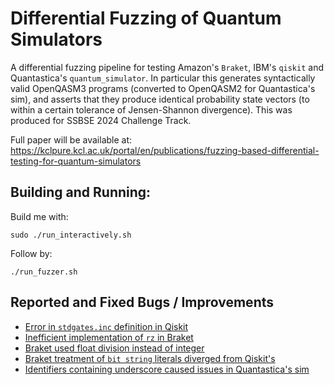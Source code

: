 # Differential Fuzzing of Quantum Simulators
A differential fuzzing pipeline for testing Amazon's `Braket`, IBM's `qiskit` and Quantastica's `quantum_simulator`. In particular this generates syntactically valid OpenQASM3 programs (converted to OpenQASM2 for Quantastica's sim), and asserts that they produce identical probability state vectors (to within a certain tolerance of Jensen-Shannon divergence). This was produced for SSBSE 2024 Challenge Track.

Full paper will be available at: https://kclpure.kcl.ac.uk/portal/en/publications/fuzzing-based-differential-testing-for-quantum-simulators

## Building and Running:

Build me with:
```
sudo ./run_interactively.sh
```

Follow by:
```
./run_fuzzer.sh
```

## Reported and Fixed Bugs / Improvements

* [Error in `stdgates.inc` definition in Qiskit](https://github.com/Qiskit/qiskit/issues/12167#issuecomment-2048297676)
* [Inefficient implementation of `rz` in Braket](https://github.com/amazon-braket/amazon-braket-default-simulator-python/issues/243)
* [Braket used float division instead of integer](https://github.com/amazon-braket/amazon-braket-default-simulator-python/issues/242)
* [Braket treatment of `bit string` literals diverged from Qiskit's](https://github.com/amazon-braket/amazon-braket-default-simulator-python/issues/240)
* [Identifiers containing underscore caused issues in Quantastica's sim](https://github.com/quantastica/quantum-circuit/issues/85)
